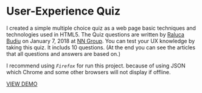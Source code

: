 # User-Experience Quiz
I created a simple multiple choice quiz as a web page basic techniques and technologies used in HTML5.
The Quiz questions are written by [Raluca Budiu](https://www.nngroup.com/articles/author/raluca-budiu/) on January 7, 2018 at [NN Group](https://www.nngroup.com).
You can test your UX knowledge by taking this quiz. It includs 10 questions. (At the end you can see the articles that all questions and answers are based on.)

I recommend using _`Firefox`_ for run this project. because of using JSON which Chrome and some other browsers will not display if offline.

[VIEW DEMO](http://studiovista.ir/ux-text/index.html)


 